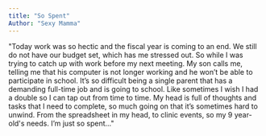 ```yaml
--- 
title: "So Spent"
Author: "Sexy Mamma"
---
```


"Today work was so hectic and the fiscal year is coming to an end. We still do not have our budget set, which has me stressed out. So while I was trying to catch up with work before my next meeting. My son calls me, telling me that his computer is not longer working and he won’t be able to participate in school. It’s so difficult being a single parent that has a demanding full-time job and is going to school. Like sometimes I wish I had a double so I can tap out from time to time. My head is full of thoughts and tasks that I need to complete, so much going on that it’s sometimes hard to unwind. From the spreadsheet in my head, to clinic events, so my 9 year-old's needs. I’m just so spent..."